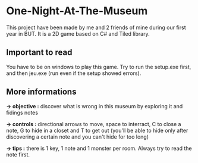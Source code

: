 # One-Night-At-The-Museum
This project have been made by me and 2 friends of mine during our first year in BUT.
It is a 2D game based on C# and Tiled library.

## Important to read
You have to be on windows to play this game.
Try to run the setup.exe first, and then jeu.exe (run even if the setup showed errors).

## More informations
__-> objective :__ discover what is wrong in this museum by exploring it and fidings notes

__-> controls :__ directional arrows to move, space to interract, C to close a note, G to hide in a closet and T to get out (you'll be able to hide only after discovering a certain note and you can't hide for too long)

__-> tips :__ there is 1 key, 1 note and 1 monster per room. Always try to read the note first.

